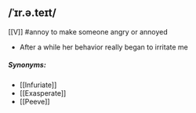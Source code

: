 ## /ˈɪr.ə.teɪt/
[[V]]
#annoy
to make someone angry or annoyed

- After a while her behavior really began to irritate me

##### Synonyms:
- [[Infuriate]]
- [[Exasperate]]
- [[Peeve]]
